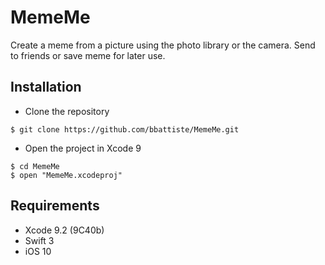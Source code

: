 # MemeMe
Create a meme from a picture using the photo library or the camera.  Send to friends or save meme for later use.

## Installation
- Clone the repository
```
$ git clone https://github.com/bbattiste/MemeMe.git
```
- Open the project in Xcode 9
```
$ cd MemeMe
$ open "MemeMe.xcodeproj"
```

## Requirements
- Xcode 9.2 (9C40b)
- Swift 3
- iOS 10
